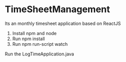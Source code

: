 # TimeSheetManagement
Its an monthly timesheet application based on ReactJS

1. Install npm and node
2. Run npm install
3. Run  npm run-script watch

Run the LogTimeApplication.java 
